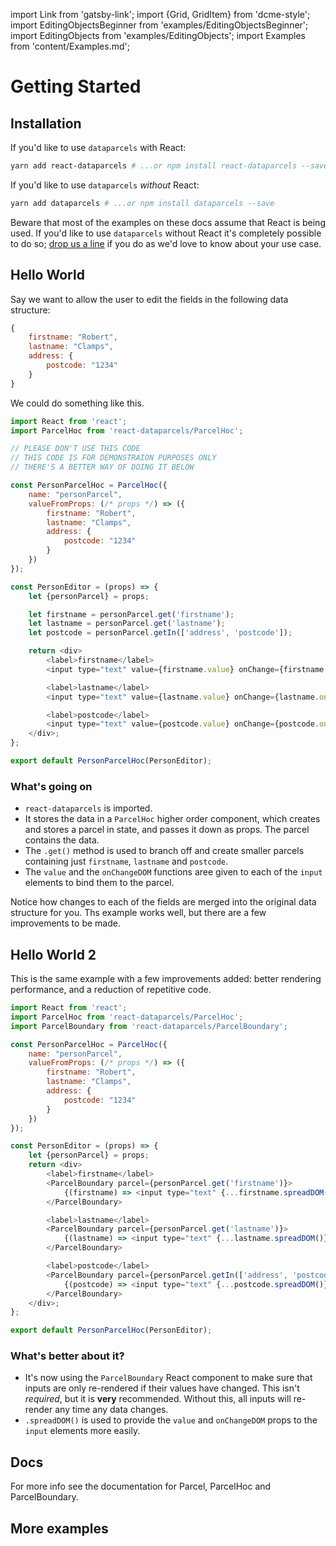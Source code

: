 import Link from 'gatsby-link';
import {Grid, GridItem} from 'dcme-style';
import EditingObjectsBeginner from 'examples/EditingObjectsBeginner';
import EditingObjects from 'examples/EditingObjects';
import Examples from 'content/Examples.md';

# Getting Started

## Installation

If you'd like to use `dataparcels` with React:

```bash
yarn add react-dataparcels # ...or npm install react-dataparcels --save
```

If you'd like to use `dataparcels` *without* React:


```bash
yarn add dataparcels # ...or npm install dataparcels --save
```

Beware that most of the examples on these docs assume that React is being used. If you'd like to use `dataparcels` without React it's completely possible to do so; [drop us a line](https://www.github.com/blueflag/dataparcels/issues) if you do as we'd love to know about your use case.

## Hello World

Say we want to allow the user to edit the fields in the following data structure:

```js
{
    firstname: "Robert",
    lastname: "Clamps",
    address: {
        postcode: "1234"
    }
}
```

We could do something like this.

<EditingObjectsBeginner />

```js
import React from 'react';
import ParcelHoc from 'react-dataparcels/ParcelHoc';

// PLEASE DON'T USE THIS CODE
// THIS CODE IS FOR DEMONSTRAION PURPOSES ONLY
// THERE'S A BETTER WAY OF DOING IT BELOW

const PersonParcelHoc = ParcelHoc({
    name: "personParcel",
    valueFromProps: (/* props */) => ({
        firstname: "Robert",
        lastname: "Clamps",
        address: {
            postcode: "1234"
        }
    })
});

const PersonEditor = (props) => {
    let {personParcel} = props;

    let firstname = personParcel.get('firstname');
    let lastname = personParcel.get('lastname');
    let postcode = personParcel.getIn(['address', 'postcode']);

    return <div>
        <label>firstname</label>
        <input type="text" value={firstname.value} onChange={firstname.onChangeDOM} />

        <label>lastname</label>
        <input type="text" value={lastname.value} onChange={lastname.onChangeDOM} />

        <label>postcode</label>
        <input type="text" value={postcode.value} onChange={postcode.onChangeDOM} />
    </div>;
};

export default PersonParcelHoc(PersonEditor);
```

### What's going on

* `react-dataparcels` is imported.
* It stores the data in a `ParcelHoc` higher order component, which creates and stores a parcel in state, and passes it down as props. The parcel contains the data.
* The `.get()` method is used to branch off and create smaller parcels containing just `firstname`, `lastname` and `postcode`.
* The `value` and the `onChangeDOM` functions aree given to each of the `input` elements to bind them to the parcel.

Notice how changes to each of the fields are merged into the original data structure for you. Ths example works well, but there are a few improvements to be made.

## Hello World 2

This is the same example with a few improvements added: better rendering performance, and a reduction of repetitive code.

<EditingObjects />

```js
import React from 'react';
import ParcelHoc from 'react-dataparcels/ParcelHoc';
import ParcelBoundary from 'react-dataparcels/ParcelBoundary';

const PersonParcelHoc = ParcelHoc({
    name: "personParcel",
    valueFromProps: (/* props */) => ({
        firstname: "Robert",
        lastname: "Clamps",
        address: {
            postcode: "1234"
        }
    })
});

const PersonEditor = (props) => {
    let {personParcel} = props;
    return <div>
        <label>firstname</label>
        <ParcelBoundary parcel={personParcel.get('firstname')}>
            {(firstname) => <input type="text" {...firstname.spreadDOM()} />}
        </ParcelBoundary>

        <label>lastname</label>
        <ParcelBoundary parcel={personParcel.get('lastname')}>
            {(lastname) => <input type="text" {...lastname.spreadDOM()} />}
        </ParcelBoundary>

        <label>postcode</label>
        <ParcelBoundary parcel={personParcel.getIn(['address', 'postcode'])}>
            {(postcode) => <input type="text" {...postcode.spreadDOM()} />}
        </ParcelBoundary>
    </div>;
};

export default PersonParcelHoc(PersonEditor);

```

### What's better about it?

* It's now using the `ParcelBoundary` React component to make sure that inputs are only re-rendered if their values have changed. This isn't *required*, but it is **very** recommended. Without this, all inputs will re-render any time any data changes.
* `.spreadDOM()` is used to provide the `value` and `onChangeDOM` props to the `input` elements more easily.

## Docs

For more info see the documentation for <Link to="/api/Parcel">Parcel</Link>, <Link to="/api/ParcelHoc">ParcelHoc</Link> and <Link to="/api/ParcelBoundary">ParcelBoundary</Link>.

## More examples

<Examples />
